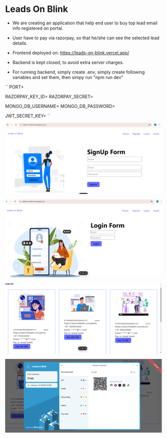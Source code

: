 # Leads On Blink

- We are creating an application that help end user to buy top lead email info registered on portal.

- User have to pay via razorpay, so that he/she can see the selected lead details.

- Frontend deployed on: https://leads-on-blink.vercel.app/


- Backend is kept closed, to avoid extra server charges.
- For running backend, simply create .env, simply create following variables and set them, then simpy run 
"npm run dev"

``
PORT=

RAZORPAY_KEY_ID=
RAZORPAY_SECRET=

MONGO_DB_USERNAME=
MONGO_DB_PASSWORD=

JWT_SECRET_KEY=
``

![alt text](signup.png)

![alt text](login.png)

![alt text](lead.png)

![alt text](razorpay.png)





